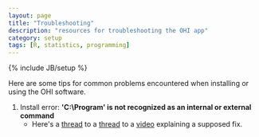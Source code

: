 ```yaml
---
layout: page
title: "Troubleshooting"
description: "resources for troubleshooting the OHI app"
category: setup
tags: [R, statistics, programming]
---
```

{% include JB/setup %}

Here are some tips for common problems encountered when installing or using the OHI software.

1. Install error: **'C:\Program' is not recognized as an internal or external command**
   * Here's a [thread](https://github.com/ramnathv/rCharts/issues/333) to a [thread](https://github.com/ramnathv/slidify/issues/247) to a [video](http://www.youtube.com/watch?v=vMlRZPoYnNo&feature=youtu.be) explaining a supposed fix.